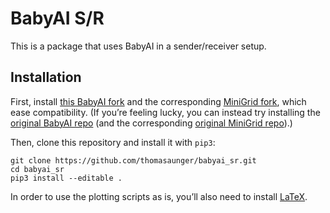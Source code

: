 # BabyAI S/R

This is a package that uses BabyAI in a sender/receiver setup.

## Installation

First, install [this BabyAI fork](https://github.com/thomasaunger/babyai) and the corresponding [MiniGrid fork](https://github.com/thomasaunger/gym-minigrid), which ease compatibility. (If you’re feeling lucky, you can instead try installing the [original BabyAI repo](https://github.com/mila-iqia/babyai) (and the corresponding [original MiniGrid repo](https://github.com/maximecb/gym-minigrid)).)

Then, clone this repository and install it with `pip3`:

```
git clone https://github.com/thomasaunger/babyai_sr.git
cd babyai_sr
pip3 install --editable .
```

In order to use the plotting scripts as is, you’ll also need to install [LaTeX](https://www.latex-project.org).
